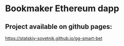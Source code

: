 # Bookmaker Ethereum dapp

## Project available on github pages:

https://statskiy-sovetnik.github.io/gg-smart-bet

